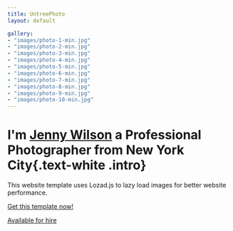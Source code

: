```yaml
---
title: UntreePhoto
layout: default

gallery:
- "images/photo-1-min.jpg"
- "images/photo-2-min.jpg"
- "images/photo-3-min.jpg"
- "images/photo-4-min.jpg"
- "images/photo-5-min.jpg"
- "images/photo-6-min.jpg"
- "images/photo-7-min.jpg"
- "images/photo-8-min.jpg"
- "images/photo-9-min.jpg"
- "images/photo-10-min.jpg"
---
```


# I'm [Jenny Wilson](/about) a Professional Photographer from New York City{.text-white .intro}

This website template uses Lozad.js to lazy load images for better website
performance.

[Get this template now!](https://github.com/mipmip/sugar-candy-gallery)

<a href="/contact/" class="btn btn-primary">Available for hire</a>
